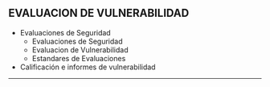 ## EVALUACION DE VULNERABILIDAD

+ Evaluaciones de Seguridad
    + Evaluaciones de Seguridad
    + Evaluacion de Vulnerabilidad
    + Estandares de Evaluaciones
+ Calificación e informes de vulnerabilidad

___
